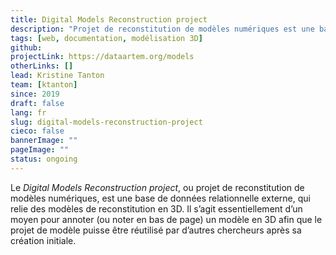 ```yaml
---
title: Digital Models Reconstruction project
description: "Projet de reconstitution de modèles numériques est une base de données relationnelle externe, qui relie des modèles de reconstitution en 3D"
tags: [web, documentation, modélisation 3D]
github:
projectLink: https://dataartem.org/models
otherLinks: []
lead: Kristine Tanton
team: [ktanton]
since: 2019
draft: false
lang: fr
slug: digital-models-reconstruction-project
cieco: false
bannerImage: ""
pageImage: ""
status: ongoing
---
```


Le _Digital Models Reconstruction project_, ou projet de reconstitution de modèles numériques, est une base de données relationnelle externe, qui relie des modèles de reconstitution en 3D. Il s’agit essentiellement d’un moyen pour annoter (ou noter en bas de page) un modèle en 3D afin que le projet de modèle puisse être réutilisé par d’autres chercheurs après sa création initiale.
